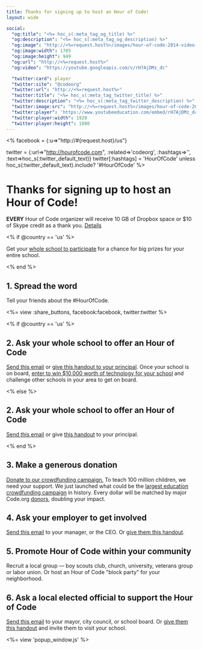```yaml
---
title: Thanks for signing up to host an Hour of Code!
layout: wide

social:
  "og:title": "<%= hoc_s(:meta_tag_og_title) %>"
  "og:description": "<%= hoc_s(:meta_tag_og_description) %>"
  "og:image": "http://<%=request.host%>/images/hour-of-code-2014-video-thumbnail.jpg"
  "og:image:width": 1705
  "og:image:height": 949
  "og:url": "http://<%=request.host%>"
  "og:video": "https://youtube.googleapis.com/v/rH7AjDMz_dc"

  "twitter:card": player
  "twitter:site": "@codeorg"
  "twitter:url": "http://<%=request.host%>"
  "twitter:title": "<%= hoc_s(:meta_tag_twitter_title) %>"
  "twitter:description": "<%= hoc_s(:meta_tag_twitter_description) %>"
  "twitter:image:src": "http://<%=request.host%>/images/hour-of-code-2014-video-thumbnail.jpg"
  "twitter:player": 'https://www.youtubeeducation.com/embed/rH7AjDMz_dc?iv_load_policy=3&rel=0&autohide=1&showinfo=0'
  "twitter:player:width": 1920
  "twitter:player:height": 1080
---
```

<%
  facebook = {:u=>"http://#{request.host}/us"}

  twitter = {:url=>"http://hourofcode.com", :related=>'codeorg', :hashtags=>'', :text=>hoc_s(:twitter_default_text)}
  twitter[:hashtags] = 'HourOfCode' unless hoc_s(:twitter_default_text).include? '#HourOfCode'
%>

# Thanks for signing up to host an Hour of Code!

**EVERY** Hour of Code organizer will receive 10 GB of Dropbox space or $10 of Skype credit as a thank you. [Details](/prizes)

<% if @country == 'us' %>

Get your [whole school to participate](/us/prizes) for a chance for big prizes for your entire school.

<% end %>

## 1. Spread the word 
Tell your friends about the #HourOfCode. 

<%= view :share_buttons, facebook:facebook, twitter:twitter %>

<% if @country == 'us' %>

## 2. Ask your whole school to offer an Hour of Code
[Send this email](/resources#email) or [give this handout to your principal](/files/schools-handout.pdf). Once your school is on board, [enter to win $10,000 worth of technology for your school](/prizes) and challenge other schools in your area to get on board.  

<% else %>

## 2. Ask your whole school to offer an Hour of Code
[Send this email](/resources#email) or give [this handout](/files/schools-handout.pdf) to your principal. 

<% end %>

## 3. Make a generous donation
<a href="http://<%= codeorg_url() %>/donate">Donate to our crowdfunding campaign.</a> To teach 100 million children, we need your support. We just launched what could be the <a href="http://<%= codeorg_url() %>/donate">largest education crowdfunding campaign</a> in history. Every dollar will be matched by major Code.org <a href="http://<%= codeorg_url() %>/about/donors">donors</a>, doubling your impact. 

## 4. Ask your employer to get involved
[Send this email](/resources#email) to your manager, or the CEO. Or [give them this handout](/resources/hoc-one-pager.pdf).

## 5. Promote Hour of Code within your community
Recruit a local group — boy scouts club, church, university, veterans group or labor union. Or host an Hour of Code "block party" for your neighborhood.

## 6. Ask a local elected official to support the Hour of Code
[Send this email](/resources#politicians) to your mayor, city council, or school board. Or [give them this handout](/resources/hoc-one-pager.pdf) and invite them to visit your school.

<%= view 'popup_window.js' %>

